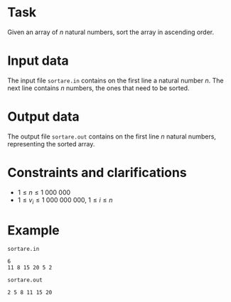 
# Task

Given an array of $n$ natural numbers, sort the array in ascending order.

# Input data
The input file `sortare.in` contains on the first line a natural number $n$. The next line contains $n$ numbers, the ones that need to be sorted.

# Output data

The output file `sortare.out` contains on the first line $n$ natural numbers, representing the sorted array.

# Constraints and clarifications
* $1 \leq n \leq 1\ 000\ 000$
* $1 \leq v_i \leq 1\ 000\ 000\ 000$, $1 \leq i \leq n$

# Example

`sortare.in`
```
6
11 8 15 20 5 2
```

`sortare.out`
```
2 5 8 11 15 20
```
